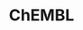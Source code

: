 ---
bigquery: https://console.cloud.google.com/bigquery?p=patents-public-data&d=ebi_chembl&page=dataset
citation: '"The ChEMBL database in 2017." Anna Gaulton, Anne Hersey, Michał Nowotka,
  A Patrícia Bento, Jon Chambers, David Mendez, Prudence Mutowo, Francis Atkinson,
  Louisa J Bellis, Elena Cibrián-Uhalte, Mark Davies, Nathan Dedman, Anneli Karlsson,
  María Paula Magariños, John P Overington, George Papadatos, Ines Smit, Andrew R
  Leach Nucleic acids Research (2017) 45 (Database Issue), D945-D954'
contributors: European Bioinformatics Institute
cost: None
description: ChEMBL Data is a manually curated database of small molecules used in
  drug discovery, including information about existing patented drugs.
documentation: 'schema: https://www.ebi.ac.uk/chembl/db_schema


  '
last_edit: 04/10/2022, 21:41:20
location: https://console.cloud.google.com/marketplace/product/google_patents_public_datasets/chembl
maintained_by: EMBL-EBI, an outstation of European Molecular Biology Laboratory
related_publications: '

  ChEMBL: towards direct deposition of bioassay data.


  Mendez D, Gaulton A, Bento AP, Chambers J, De Veij M, Félix E, Magariños MP, Mosquera
  JF, Mutowo P, Nowotka M, Gordillo-Marañón M, Hunter F, Junco L, Mugumbate G, Rodriguez-Lopez
  M, Atkinson F, Bosc N, Radoux CJ, Segura-Cabrera A, Hersey A, Leach AR.


  — Nucleic Acids Res. 2019; 47(D1):D930-D940. doi: 10.1093/nar/gky1075

  '
schema_fields:
- cx_most_bpka
- helm_notation
- units
- mol_atc_id
- molecular_species
- assay_cell_type
- assay_class_id
- natural_product
- acd_most_bpka
- level3_description
- drug_substance_flag
- drug_record_id
- protein_class_synonym
- start_position
- polymer_flag
- short_name
- co_stem_id
- uo_units
- applicant_full_name
- year
- mec_id
- compsyn_id
- aromatic_rings
- patent_id
- prediction_method
- nda_type
- standard_inchi_key
- structure_type
- ad_type
- db_version
- warning_class
- log_id
- src_assay_id
- accession
- active_molregno
- inorganic_flag
- targrel_id
- level4
- standard_text_value
- selectivity_comment
- major_class
- l3
- substrate_record_id
- tax_id
- standard_value
- chirality
- delist_flag
- src_description
- efo_id
- enzyme_tid
- published_relation
- go_id
- ref_url
- drugind_id
- label
- site_residues
- mol_hrac_id
- updated_by
- acd_logp
- assay_strain
- l2
- tid
- direct_interaction
- therapeutic_flag
- first_in_class
- result_flag
- source_domain_id
- usan_stem_id
- journal
- hrac_code
- pathway_key
- withdrawn_year
- l1
- patent_use_code
- target_mapping
- level4_description
- usan_stem
- assay_desc
- comp_class_id
- ddd_units
- class_type
- company
- site_name
- bto_id
- approval_date
- rgid
- who_name
- full_molformula
- chembl_id
- l6
- parent_type
- job_id
- protein_class_desc
- mutation
- mc_tax_id
- db_source
- ddd_value
- bei
- withdrawn_reason
- definition
- hbd_lipinski
- path
- actsm_id
- innovator_company
- warning_year
- publication_number
- ddd_admr
- sequence
- set_name
- assay_param_id
- class_level
- doc_id
- ingredient
- doc_type
- withdrawn_flag
- dosed_ingredient
- usan_year
- target_desc
- src_id
- level3
- cellosaurus_id
- hbd
- smarts
- acd_most_apka
- toid
- num_lipinski_ro5_violations
- curated_by
- bao_endpoint
- heavy_atoms
- binding_site_comment
- activity_count
- num_ro5_violations
- assay_source
- predbind_id
- warning_description
- normal_range_max
- withdrawn_class
- standard_inchi
- molecule_type
- mc_target_name
- l4
- cell_description
- curation_comment
- published_units
- title
- molregno
- priority
- standard_units
- alogp
- max_phase_for_ind
- ro3_pass
- irac_class_id
- uberon_id
- enzyme_name
- oc_id
- patent_expire_date
- domain_type
- entity_type
- type
- acd_logd
- species_group_flag
- parent_go_id
- as_id
- l8
- component_id
- efo_term
- protclasssyn_id
- psa
- creation_date
- component_synonym
- value
- tissue_id
- mw_freebase
- warning_id
- potential_duplicate
- abstract
- mc_organism
- metabolite_record_id
- authors
- level2_description
- assay_organism
- cell_id
- mc_target_accession
- last_active
- target_type
- dosage_form
- pathway_id
- num_alerts
- molfile
- availability_type
- tid_fixed
- previous_company
- level1_description
- comp_go_id
- last_page
- alert_id
- issue
- cell_name
- cidx
- description
- data_validity_comment
- comments
- tbl
- strength
- standard_upper_value
- cell_source_organism
- organism
- cx_logd
- std_act_id
- source
- mesh_heading
- subgroup
- site_id
- record_id
- frac_code
- prodrug
- usan_substem
- smid
- domain_name
- compound_key
- parameter_type
- orig_description
- indication_class
- alert_set_id
- ass_cls_map_id
- assay_type
- level5
- parenteral
- bao_id
- activity_id
- variant_id
- formulation_id
- prod_pat_id
- route
- metref_id
- topical
- mechanism_of_action
- related_tid
- max_phase
- mc_target_type
- protein_class_id
- ddd_id
- stat
- src_short_name
- level2
- ddd_comment
- stem
- published_value
- cell_source_tax_id
- compd_id
- met_id
- relationship
- updated_on
- end_position
- atc_code
- cx_most_apka
- research_stem
- hba
- domain_description
- ap_id
- le
- confidence_score
- parent_id
- parent_molregno
- molecular_mechanism
- hba_lipinski
- aspect
- clo_id
- src_compound_id
- lle
- caloha_id
- parameter_value
- res_stem_id
- standard_type
- met_comment
- assay_test_type
- volume
- bao_format
- standard_relation
- disease_efficacy
- who_extra
- cell_source_tissue
- cl_lincs_id
- black_box_warning
- hrac_class_id
- status
- mol_frac_id
- aidx
- molsyn_id
- pref_name
- mw_monoisotopic
- product_id
- drug_product_flag
- relationship_type
- withdrawn_country
- mecref_id
- ref_id
- syn_type
- level1
- synonyms
- standard_flag
- assay_tissue
- qudt_units
- active_ingredient
- compound_name
- country
- normal_range_min
- downgraded
- frac_class_id
- assay_category
- l7
- first_page
- warning_country
- chebi_par_id
- sequence_md5sum
- ridx
- idx
- biocomp_id
- domain_id
- published_type
- mesh_id
- sitecomp_id
- indref_id
- submission_date
- warning_type
- isoform
- assay_tax_id
- assay_id
- action_type
- usan_stem_definition
- relationship_desc
- version
- l5
- warnref_id
- activity_comment
- met_conversion
- canonical_smiles
- pchembl_value
- ref_type
- patent_no
- homologue
- irac_code
- first_approval
- stem_class
- cx_logp
- qed_weighted
- doi
- relation
- pubmed_id
- annotation
- name
- entity_id
- cpd_str_alert_id
- mol_irac_id
- upper_value
- confidence
- sei
- full_mwt
- targcomp_id
- oral
- text_value
- assay_subcellular_fraction
- component_type
- mechanism_comment
- trade_name
- rtb
- cell_ontology_id
- alert_name
shortname: chembl
tags:
- biotechnology
- health
- chemical
- bioinformatics
- medical
terms_of_use: CC BY-SA 3.0
title: ChEMBL
uuid: e232a192-965c-4ec9-904c-155b6dfe56c5
---